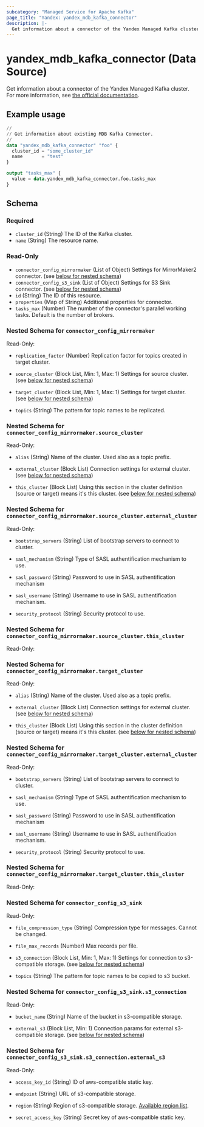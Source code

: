 ```yaml
---
subcategory: "Managed Service for Apache Kafka"
page_title: "Yandex: yandex_mdb_kafka_connector"
description: |-
  Get information about a connector of the Yandex Managed Kafka cluster.
---
```


# yandex_mdb_kafka_connector (Data Source)

Get information about a connector of the Yandex Managed Kafka cluster. For more information, see [the official documentation](https://yandex.cloud/docs/managed-kafka/concepts).

## Example usage

```terraform
//
// Get information about existing MDB Kafka Connector.
//
data "yandex_mdb_kafka_connector" "foo" {
  cluster_id = "some_cluster_id"
  name       = "test"
}

output "tasks_max" {
  value = data.yandex_mdb_kafka_connector.foo.tasks_max
}
```

<!-- schema generated by tfplugindocs -->
## Schema

### Required

- `cluster_id` (String) The ID of the Kafka cluster.
- `name` (String) The resource name.

### Read-Only

- `connector_config_mirrormaker` (List of Object) Settings for MirrorMaker2 connector. (see [below for nested schema](#nestedatt--connector_config_mirrormaker))
- `connector_config_s3_sink` (List of Object) Settings for S3 Sink connector. (see [below for nested schema](#nestedatt--connector_config_s3_sink))
- `id` (String) The ID of this resource.
- `properties` (Map of String) Additional properties for connector.
- `tasks_max` (Number) The number of the connector's parallel working tasks. Default is the number of brokers.

<a id="nestedatt--connector_config_mirrormaker"></a>
### Nested Schema for `connector_config_mirrormaker`

Read-Only:

- `replication_factor` (Number) Replication factor for topics created in target cluster.

- `source_cluster` (Block List, Min: 1, Max: 1) Settings for source cluster. (see [below for nested schema](#nestedobjatt--connector_config_mirrormaker--source_cluster))

- `target_cluster` (Block List, Min: 1, Max: 1) Settings for target cluster. (see [below for nested schema](#nestedobjatt--connector_config_mirrormaker--target_cluster))

- `topics` (String) The pattern for topic names to be replicated.


<a id="nestedobjatt--connector_config_mirrormaker--source_cluster"></a>
### Nested Schema for `connector_config_mirrormaker.source_cluster`

Read-Only:

- `alias` (String) Name of the cluster. Used also as a topic prefix.

- `external_cluster` (Block List) Connection settings for external cluster. (see [below for nested schema](#nestedobjatt--connector_config_mirrormaker--source_cluster--external_cluster))

- `this_cluster` (Block List) Using this section in the cluster definition (source or target) means it's this cluster. (see [below for nested schema](#nestedobjatt--connector_config_mirrormaker--source_cluster--this_cluster))


<a id="nestedobjatt--connector_config_mirrormaker--source_cluster--external_cluster"></a>
### Nested Schema for `connector_config_mirrormaker.source_cluster.external_cluster`

Read-Only:

- `bootstrap_servers` (String) List of bootstrap servers to connect to cluster.

- `sasl_mechanism` (String) Type of SASL authentification mechanism to use.

- `sasl_password` (String) Password to use in SASL authentification mechanism

- `sasl_username` (String) Username to use in SASL authentification mechanism.

- `security_protocol` (String) Security protocol to use.



<a id="nestedobjatt--connector_config_mirrormaker--source_cluster--this_cluster"></a>
### Nested Schema for `connector_config_mirrormaker.source_cluster.this_cluster`

Read-Only:




<a id="nestedobjatt--connector_config_mirrormaker--target_cluster"></a>
### Nested Schema for `connector_config_mirrormaker.target_cluster`

Read-Only:

- `alias` (String) Name of the cluster. Used also as a topic prefix.

- `external_cluster` (Block List) Connection settings for external cluster. (see [below for nested schema](#nestedobjatt--connector_config_mirrormaker--target_cluster--external_cluster))

- `this_cluster` (Block List) Using this section in the cluster definition (source or target) means it's this cluster. (see [below for nested schema](#nestedobjatt--connector_config_mirrormaker--target_cluster--this_cluster))


<a id="nestedobjatt--connector_config_mirrormaker--target_cluster--external_cluster"></a>
### Nested Schema for `connector_config_mirrormaker.target_cluster.external_cluster`

Read-Only:

- `bootstrap_servers` (String) List of bootstrap servers to connect to cluster.

- `sasl_mechanism` (String) Type of SASL authentification mechanism to use.

- `sasl_password` (String) Password to use in SASL authentification mechanism

- `sasl_username` (String) Username to use in SASL authentification mechanism.

- `security_protocol` (String) Security protocol to use.



<a id="nestedobjatt--connector_config_mirrormaker--target_cluster--this_cluster"></a>
### Nested Schema for `connector_config_mirrormaker.target_cluster.this_cluster`

Read-Only:





<a id="nestedatt--connector_config_s3_sink"></a>
### Nested Schema for `connector_config_s3_sink`

Read-Only:

- `file_compression_type` (String) Compression type for messages. Cannot be changed.

- `file_max_records` (Number) Max records per file.

- `s3_connection` (Block List, Min: 1, Max: 1) Settings for connection to s3-compatible storage. (see [below for nested schema](#nestedobjatt--connector_config_s3_sink--s3_connection))

- `topics` (String) The pattern for topic names to be copied to s3 bucket.


<a id="nestedobjatt--connector_config_s3_sink--s3_connection"></a>
### Nested Schema for `connector_config_s3_sink.s3_connection`

Read-Only:

- `bucket_name` (String) Name of the bucket in s3-compatible storage.

- `external_s3` (Block List, Min: 1) Connection params for external s3-compatible storage. (see [below for nested schema](#nestedobjatt--connector_config_s3_sink--s3_connection--external_s3))


<a id="nestedobjatt--connector_config_s3_sink--s3_connection--external_s3"></a>
### Nested Schema for `connector_config_s3_sink.s3_connection.external_s3`

Read-Only:

- `access_key_id` (String) ID of aws-compatible static key.

- `endpoint` (String) URL of s3-compatible storage.

- `region` (String) Region of s3-compatible storage. [Available region list](https://docs.aws.amazon.com/AWSJavaSDK/latest/javadoc/com/amazonaws/regions/Regions.html).

- `secret_access_key` (String) Secret key of aws-compatible static key.

